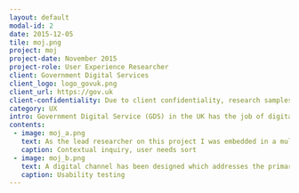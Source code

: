 ```yaml
---
layout: default
modal-id: 2
date: 2015-12-05
tile: moj.png
project: moj
project-date: November 2015
project-role: User Experience Researcher
client: Government Digital Services
client_logo: logo_govuk.png
client_url: https://gov.uk
client-confidentiality: Due to client confidentiality, research samples are only available on request.
category: UX
intro: Government Digital Service (GDS) in the UK has the job of digitally transforming government, to achieve this it operates more like a tech start up than a government organization. The Ministry of Justice (MOJ)  is a government department which is focused on creating a digitally enabled criminal justice service. The challenge was to design a new digital channel for the submission and management of advocates bills for defense costs in the Crown Court. The system currently being used for submitting these claims is the accumulation of years of task specific processes on top of processes which all have numerous supporting forms and protocols. The aim of this project was to start with user needs and apply service design thinking to simplify the end-to-end system and  allow legal professionals and internal government employees to respectively submit and process claims. Around 150,000 claims are processed per year and these range from a dozen pages of paper to those with thousand of pages. 
contents:
 - image: moj_a.png
   text: As the lead researcher on this project I was embedded in a multi-disciplinary agile team and designed and executed the research plan from the discovery phase through to the beta launch. “User research is a team sport”  is the motto of  GDS  and part of the role of the researchers is to facilitate this throughout the project cycle and to come up with techniques and methods to keep other team members continually engaged with users. During discovery we mapped out the end to end service and used a number of different sources of insight to identify user needs and develop an understanding of the the spectrum of the service’s users. The new submission system includes an application  ‘Advocate Defence Payments’, at the beginning of the alpha phase the designer on the team prototyped some initial concepts for each user story. I used these for concept testing and as a stimulus to get a deeper understanding of the user needs. The prototype was iterated upon using build/measure/learn cycles throughout beta until it was at a point where users could begin to process claims and be paid via the system.
   caption: Contextual inquiry, user needs sort
 - image: moj_b.png
   text: A digital channel has been designed which addresses the primary user needs of both legal professionals and government employees, it allows legal providers to be paid quickly and run their businesses more efficiently.  Legal professionals can directly submit their claims from their case management system to the government processing centre. Claims will be queued and allocated via a custom built tool which will considerably reduce the hours currently involved in allocating claims to government employees. Another key issue which we solved was reducing the number of rejected claims, this was tackled first at the process level and secondly via a communication tool which will allow a number of items to be resolved directly between the provider and government caseworker before a decision is taken on the claim.
   caption: Usability testing
---
```

